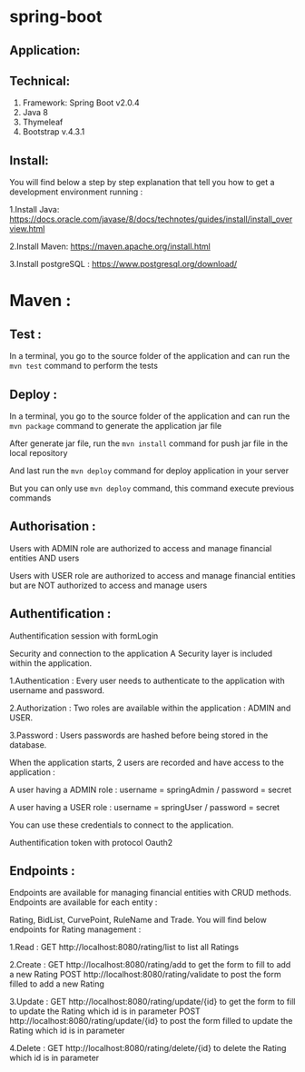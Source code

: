# spring-boot

## Application:

## Technical:
1. Framework: Spring Boot v2.0.4
2. Java 8
3. Thymeleaf
4. Bootstrap v.4.3.1

## Install:
You will find below a step by step explanation that tell you how to get a development environment running :

1.Install Java: https://docs.oracle.com/javase/8/docs/technotes/guides/install/install_overview.html

2.Install Maven: https://maven.apache.org/install.html

3.Install postgreSQL : https://www.postgresql.org/download/

# Maven :
## Test :

In a terminal, you go to the source folder of the application and can run the `mvn test` command to perform the tests
## Deploy :

In a terminal, you go to the source folder of the application and can run the `mvn package` command to generate the application jar file

After generate jar file, run the `mvn install` command for push jar file in the local repository

And last run the `mvn deploy` command for deploy application in your server

But you can only use `mvn deploy` command, this command execute previous commands

## Authorisation :

Users with ADMIN role are authorized to access and manage financial entities AND users

Users with USER role are authorized to access and manage financial entities but are NOT authorized to access and manage users

## Authentification :

Authentification session with formLogin

Security and connection to the application
A Security layer is included within the application.

1.Authentication : Every user needs to authenticate to the application with username and password.

2.Authorization : Two roles are available within the application : ADMIN and USER.

3.Password : Users passwords are hashed before being stored in the database.

When the application starts, 2 users are recorded and have access to the application :

A user having a ADMIN role : username = springAdmin / password = secret

A user having a USER role : username = springUser / password = secret

You can use these credentials to connect to the application.

Authentification token with protocol Oauth2

## Endpoints : 
Endpoints are available for managing financial entities with CRUD methods. Endpoints are available for each entity :

Rating, BidList, CurvePoint, RuleName and Trade.
You will find below endpoints for Rating management :

1.Read :
GET http://localhost:8080/rating/list to list all Ratings

2.Create :
GET http://localhost:8080/rating/add to get the form to fill to add a new Rating
POST http://localhost:8080/rating/validate to post the form filled to add a new Rating

3.Update :
GET http://localhost:8080/rating/update/{id} to get the form to fill to update the Rating which id is in parameter
POST http://localhost:8080/rating/update/{id} to post the form filled to update the Rating which id is in parameter

4.Delete :
GET http://localhost:8080/rating/delete/{id} to delete the Rating which id is in parameter

